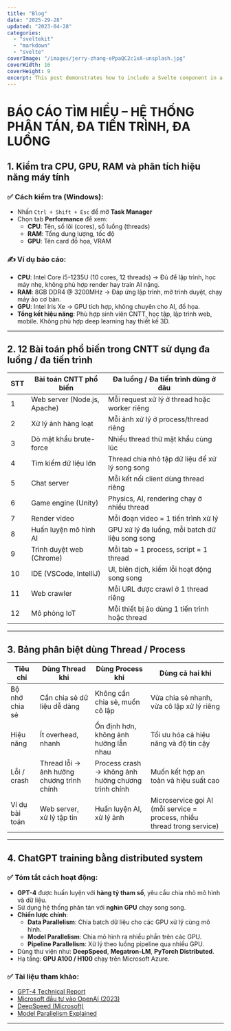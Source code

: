 ```yaml
---
title: "Blog"
date: "2025-29-28"
updated: "2023-04-28"
categories:
  - "sveltekit"
  - "markdown"
  - "svelte"
coverImage: "/images/jerry-zhang-ePpaQC2c1xA-unsplash.jpg"
coverWidth: 16
coverHeight: 9
excerpt: This post demonstrates how to include a Svelte component in a Markdown post.
---
```

# BÁO CÁO TÌM HIỂU – HỆ THỐNG PHÂN TÁN, ĐA TIẾN TRÌNH, ĐA LUỒNG

## **1. Kiểm tra CPU, GPU, RAM và phân tích hiệu năng máy tính**

### ✅ Cách kiểm tra (Windows):
- Nhấn `Ctrl + Shift + Esc` để mở **Task Manager**
- Chọn tab **Performance** để xem:
  - **CPU**: Tên, số lõi (cores), số luồng (threads)
  - **RAM**: Tổng dung lượng, tốc độ
  - **GPU**: Tên card đồ họa, VRAM

### ✍️ Ví dụ báo cáo:
- **CPU**: Intel Core i5-1235U (10 cores, 12 threads) → Đủ để lập trình, học máy nhẹ, không phù hợp render hay train AI nặng.
- **RAM**: 8GB DDR4 @ 3200MHz → Đáp ứng lập trình, mở trình duyệt, chạy máy ảo cơ bản.
- **GPU**: Intel Iris Xe → GPU tích hợp, không chuyên cho AI, đồ họa.
- **Tổng kết hiệu năng**: Phù hợp sinh viên CNTT, học tập, lập trình web, mobile. Không phù hợp deep learning hay thiết kế 3D.

---

## **2. 12 Bài toán phổ biến trong CNTT sử dụng đa luồng / đa tiến trình**

| STT | Bài toán CNTT phổ biến           | Đa luồng / Đa tiến trình dùng ở đâu              |
|-----|----------------------------------|--------------------------------------------------|
| 1   | Web server (Node.js, Apache)     | Mỗi request xử lý ở thread hoặc worker riêng     |
| 2   | Xử lý ảnh hàng loạt              | Mỗi ảnh xử lý ở process/thread riêng             |
| 3   | Dò mật khẩu brute-force          | Nhiều thread thử mật khẩu cùng lúc               |
| 4   | Tìm kiếm dữ liệu lớn             | Thread chia nhỏ tập dữ liệu để xử lý song song   |
| 5   | Chat server                      | Mỗi kết nối client dùng thread riêng             |
| 6   | Game engine (Unity)              | Physics, AI, rendering chạy ở nhiều thread       |
| 7   | Render video                     | Mỗi đoạn video = 1 tiến trình xử lý              |
| 8   | Huấn luyện mô hình AI            | GPU xử lý đa luồng, mỗi batch dữ liệu song song  |
| 9   | Trình duyệt web (Chrome)         | Mỗi tab = 1 process, script = 1 thread           |
| 10  | IDE (VSCode, IntelliJ)           | UI, biên dịch, kiểm lỗi hoạt động song song      |
| 11  | Web crawler                      | Mỗi URL được crawl ở 1 thread riêng              |
| 12  | Mô phỏng IoT                     | Mỗi thiết bị ảo dùng 1 tiến trình hoặc thread     |

---

## **3. Bảng phân biệt dùng Thread / Process**

| Tiêu chí              | Dùng Thread khi                              | Dùng Process khi                                | Dùng cả hai khi                                      |
|-----------------------|-----------------------------------------------|--------------------------------------------------|-------------------------------------------------------|
| Bộ nhớ chia sẻ        | Cần chia sẻ dữ liệu dễ dàng                   | Không cần chia sẻ, muốn cô lập                   | Vừa chia sẻ nhanh, vừa cô lập xử lý riêng             |
| Hiệu năng             | Ít overhead, nhanh                           | Ổn định hơn, không ảnh hưởng lẫn nhau           | Tối ưu hóa cả hiệu năng và độ tin cậy                |
| Lỗi / crash           | Thread lỗi → ảnh hưởng chương trình chính    | Process crash → không ảnh hưởng chương trình chính | Muốn kết hợp an toàn và hiệu suất cao                |
| Ví dụ bài toán        | Web server, xử lý tập tin                     | Huấn luyện AI, xử lý ảnh                         | Microservice gọi AI (mỗi service = process, nhiều thread trong service) |

---

## **4. ChatGPT training bằng distributed system**

### ✅ Tóm tắt cách hoạt động:
- **GPT-4** được huấn luyện với **hàng tỷ tham số**, yêu cầu chia nhỏ mô hình và dữ liệu.
- Sử dụng hệ thống phân tán với **nghìn GPU** chạy song song.
- **Chiến lược chính**:
  - **Data Parallelism**: Chia batch dữ liệu cho các GPU xử lý cùng mô hình.
  - **Model Parallelism**: Chia mô hình ra nhiều phần trên các GPU.
  - **Pipeline Parallelism**: Xử lý theo luồng pipeline qua nhiều GPU.
- Dùng thư viện như: **DeepSpeed**, **Megatron-LM**, **PyTorch Distributed**.
- Hạ tầng: **GPU A100 / H100** chạy trên Microsoft Azure.

### ✅ Tài liệu tham khảo:
- [GPT-4 Technical Report](https://openai.com/research/gpt-4)
- [Microsoft đầu tư vào OpenAI (2023)](https://news.microsoft.com/2023/01/23/microsoft-announces-multiyear-multibillion-dollar-investment-in-openai/)
- [DeepSpeed (Microsoft)](https://www.deepspeed.ai/)
- [Model Parallelism Explained](https://sebastianraschka.com/blog/2021/model-parallelism.html)

---
